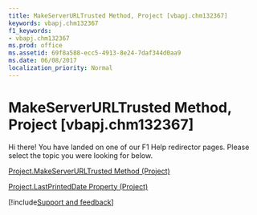 ```yaml
---
title: MakeServerURLTrusted Method, Project [vbapj.chm132367]
keywords: vbapj.chm132367
f1_keywords:
- vbapj.chm132367
ms.prod: office
ms.assetid: 69f8a588-ecc5-4913-8e24-7daf344d0aa9
ms.date: 06/08/2017
localization_priority: Normal
---
```



# MakeServerURLTrusted Method, Project [vbapj.chm132367]

Hi there! You have landed on one of our F1 Help redirector pages. Please select the topic you were looking for below.

[Project.MakeServerURLTrusted Method (Project)](https://msdn.microsoft.com/library/8ef5ae1c-f22f-325c-07a9-253e64c62cb0%28Office.15%29.aspx)

[Project.LastPrintedDate Property (Project)](https://msdn.microsoft.com/library/69bffd89-5a91-ffa3-8127-bf184d5afa4d%28Office.15%29.aspx)

[!include[Support and feedback](~/includes/feedback-boilerplate.md)]